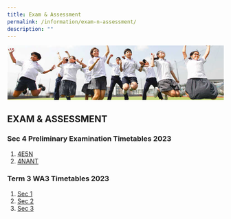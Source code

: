 ```yaml
---
title: Exam & Assessment
permalink: /information/exam-n-assessment/
description: ""
---
```

![](/images/Hildan%20Matters/Exam%20Banner.jpg)

EXAM &amp; ASSESSMENT
-----------------

### Sec 4 Preliminary Examination Timetables 2023
1. [4E5N](/files/2023_o-levelprelimschedule_finalv3%2011%20aug%202023.pdf)
2. [4NANT](/files/Sec%204%20Preliminary%20Exam/2023%204nant_prelim_exam%20schedule_final.pdf)

### Term 3 WA3 Timetables 2023

1. [Sec 1](/files/WA3/2023shss%20sec%201%20term%203%20wa3.pdf)
2. [Sec 2](/files/WA3/2023shss%20sec%202%20term%203%20wa3.pdf)
3. [Sec 3](/files/WA3/2023shss%20sec%203%20term%203%20wa3.pdf)